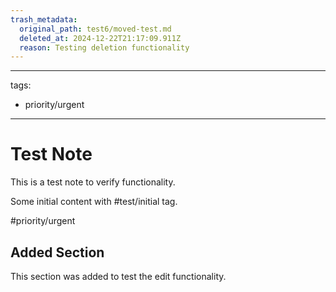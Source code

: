```yaml
---
trash_metadata:
  original_path: test6/moved-test.md
  deleted_at: 2024-12-22T21:17:09.911Z
  reason: Testing deletion functionality
---
```


---
tags:
  - priority/urgent
---

# Test Note
This is a test note to verify functionality.

Some initial content with #test/initial tag.

 #priority/urgent

## Added Section
This section was added to test the edit functionality.